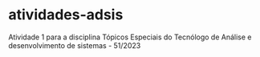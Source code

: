 # atividades-adsis
Atividade 1 para a disciplina Tópicos Especiais do Tecnólogo de Análise e desenvolvimento de sistemas - 51/2023
